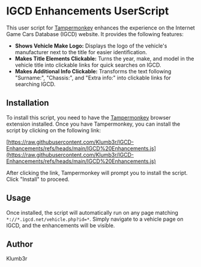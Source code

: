 # IGCD Enhancements UserScript

This user script for [Tampermonkey](https://www.tampermonkey.net/) enhances the experience on the Internet Game Cars Database (IGCD) website. It provides the following features:

* **Shows Vehicle Make Logo:** Displays the logo of the vehicle's manufacturer next to the title for easier identification.
* **Makes Title Elements Clickable:** Turns the year, make, and model in the vehicle title into clickable links for quick searches on IGCD.
* **Makes Additional Info Clickable:** Transforms the text following "Surname:", "Chassis:", and "Extra info:" into clickable links for searching IGCD.

## Installation

To install this script, you need to have the [Tampermonkey](https://www.tampermonkey.net/) browser extension installed. Once you have Tampermonkey, you can install the script by clicking on the following link:

[https://raw.githubusercontent.com/Klumb3r/IGCD-Enhancements/refs/heads/main/IGCD%20Enhancements.js](https://raw.githubusercontent.com/Klumb3r/IGCD-Enhancements/refs/heads/main/IGCD%20Enhancements.js)

After clicking the link, Tampermonkey will prompt you to install the script. Click "Install" to proceed.

## Usage

Once installed, the script will automatically run on any page matching `*://*.igcd.net/vehicle.php?id=*`. Simply navigate to a vehicle page on IGCD, and the enhancements will be visible.

## Author

Klumb3r
